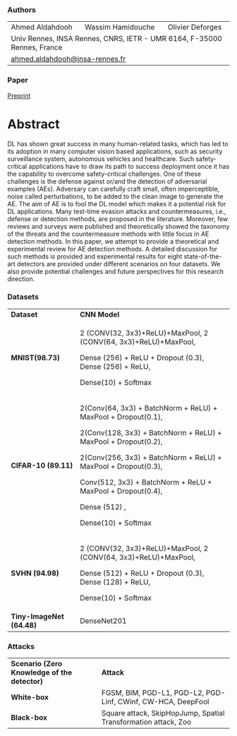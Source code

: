 ### Authors

<p align="center">
  <table>
      <tr>
        <td>Ahmed Aldahdooh</td>
        <td>Wassim Hamidouche</td>
        <td>Olivier Deforges</td>
      </tr>
      <tr>
        <td colspan="3">Univ Rennes, INSA Rennes, CNRS, IETR - UMR 6164, F-35000 Rennes, France</td>
      </tr>
      <tr>
        <td colspan="3"><a href = "mailto:ahmed.aldahdooh@insa-rennes.fr">ahmed.aldahdooh@insa-rennes.fr</a></td>
      </tr>
  </table>
</p>

### Paper
[Preprint](X)

# Abstract
DL has shown great success in many human-related tasks, which has led to its adoption in many computer vision  based applications, such as security surveillance system, autonomous vehicles and healthcare. Such safety-critical applications have to draw its path to success deployment once it has the capability to overcome safety-critical challenges. One of these challenges is the defense against or/and the detection of adversarial examples (AEs). Adversary can carefully craft small, often imperceptible, noise called perturbations, to be added to the clean image to generate the AE. The aim of AE is to fool the DL model which makes it a potential risk for DL applications. Many test-time evasion attacks and countermeasures, i.e., defense or detection methods, are proposed in the literature. Moreover, few reviews and surveys were published and theoretically showed the taxonomy of the threats and the countermeasure methods with little focus in AE detection methods. In this paper, we attempt to provide a theoretical and experimental review for AE detection methods. A detailed discussion for such methods is provided and experimental results for eight state-of-the-art detectors are provided under different scenarios on four datasets. We also provide potential challenges and future perspectives for this  research direction. 


### Datasets
<table border="0">
  <tbody>
    <tr>
      <td><strong>Dataset</strong></td>
      <td><strong>CNN Model</strong></td>
    </tr>
    <tr>
      <td><strong>MNIST(98.73)</strong></td>
      <td>
        <p>2 (CONV(32, 3x3)+ReLU)+MaxPool, 2 (CONV(64, 3x3)+ReLU)+MaxPool,</p>
        <p>Dense (256) + ReLU + Dropout (0.3), Dense (256) + ReLU,&nbsp;</p>
        <p>Dense(10) + Softmax</p>
      </td>
    </tr>
    <tr>
      <td><strong>CIFAR-10 (89.11)</strong></td>
       <td>
         <p>2(Conv(64, 3x3) + BatchNorm + ReLU) + MaxPool + Dropout(0.1),</p>
         <p>2(Conv(128, 3x3) + BatchNorm + ReLU) + MaxPool + Dropout(0.2),</p>
         <p>2(Conv(256, 3x3) + BatchNorm + ReLU) + MaxPool + Dropout(0.3),</p>
         <p>Conv(512, 3x3) + BatchNorm + ReLU + MaxPool + Dropout(0.4),</p>
         <p>Dense (512) ,</p>
         <p>Dense(10) + Softmax</p>
      </td>
    </tr>
    <tr>
      <td><strong>SVHN (94.98)</strong></td>
      <td>
        <p>2 (CONV(32, 3x3)+ReLU)+MaxPool, 2 (CONV(64, 3x3)+ReLU)+MaxPool,</p>
        <p>Dense (512) + ReLU + Dropout (0.3), Dense (128) + ReLU,&nbsp;</p>
        <p>Dense(10) + Softmax</p>
      </td>
    </tr>
    <tr>
      <td><strong>Tiny-ImageNet (64.48)</strong></td>
      <td>
        <div>
          <div>DenseNet201</div>
        </div>
      </td>
    </tr>
  </tbody>
</table>


### Attacks
<table border="0">
  <tbody>
    <tr>
      <td><strong>Scenario (Zero Knowledge of the detector)</strong></td>
      <td><strong>Attack</strong></td>
    </tr>
    <tr>
      <td><strong>White-box</strong></td>
      <td>FGSM, BIM, PGD-L1, PGD-L2, PGD-Linf, CWinf, CW-HCA, DeepFool</td>
    </tr>
    <tr>
      <td><strong>Black-box</strong></td>
      <td>Square attack, SkipHopJump, Spatial Transformation attack, Zoo</td>
    </tr>
  </tbody>
</table>
